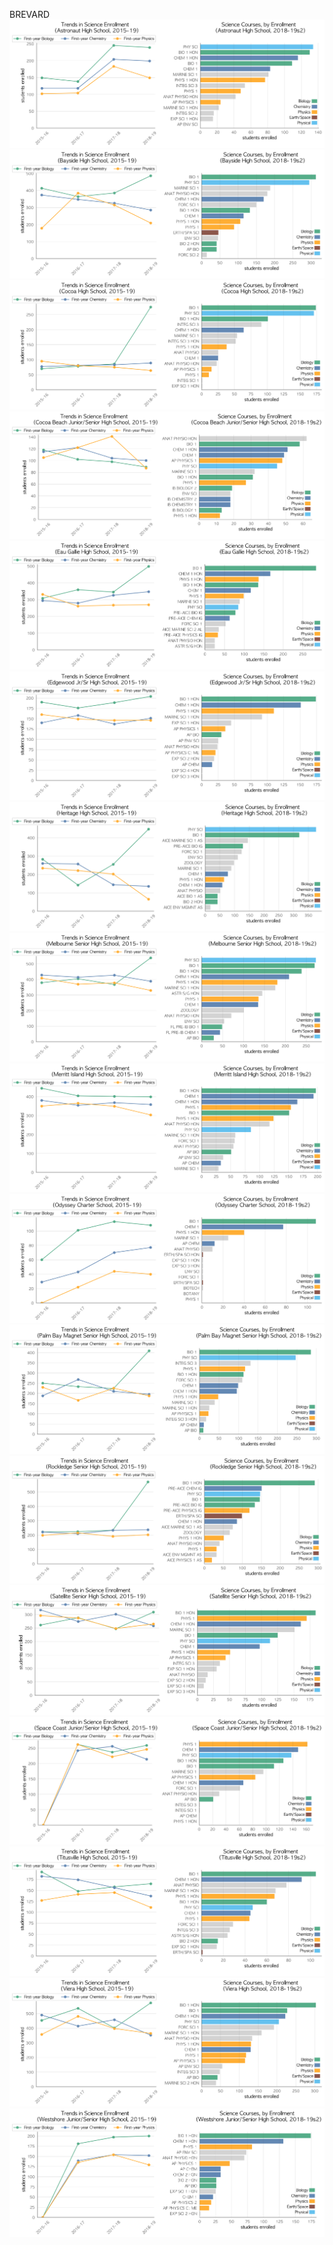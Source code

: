 BREVARD
![](../School_plots/BREVARD/ASTRONAUT.png)
![](../School_plots/BREVARD/BAYSIDE.png)
![](../School_plots/BREVARD/COCOA.png)
![](../School_plots/BREVARD/COCOA_BEAC.png)
![](../School_plots/BREVARD/EAU_GALLIE.png)
![](../School_plots/BREVARD/EDGEWOOD_J.png)
![](../School_plots/BREVARD/HERITAGE.png)
![](../School_plots/BREVARD/MELBOURNE_.png)
![](../School_plots/BREVARD/MERRITT_IS.png)
![](../School_plots/BREVARD/ODYSSEY_CH.png)
![](../School_plots/BREVARD/PALM_BAY_M.png)
![](../School_plots/BREVARD/ROCKLEDGE_.png)
![](../School_plots/BREVARD/SATELLITE_.png)
![](../School_plots/BREVARD/SPACE_COAS.png)
![](../School_plots/BREVARD/TITUSVILLE.png)
![](../School_plots/BREVARD/VIERA.png)
![](../School_plots/BREVARD/WESTSHORE_.png)
